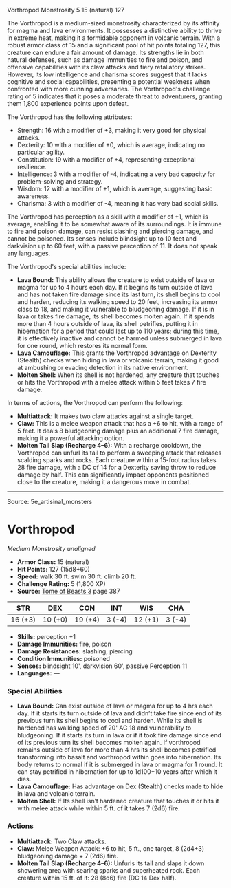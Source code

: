 <MonsterName/>Vorthropod</MonsterName>
<CreatureType/>Monstrosity</CreatureType>
<CR/>5</CR>
<AC/>15 (natural)</AC>
<HP/>127</HP>
<summary>The Vorthropod is a medium-sized monstrosity characterized by its affinity for magma and lava environments. It possesses a distinctive ability to thrive in extreme heat, making it a formidable opponent in volcanic terrain. With a robust armor class of 15 and a significant pool of hit points totaling 127, this creature can endure a fair amount of damage. Its strengths lie in both natural defenses, such as damage immunities to fire and poison, and offensive capabilities with its claw attacks and fiery retaliatory strikes. However, its low intelligence and charisma scores suggest that it lacks cognitive and social capabilities, presenting a potential weakness when confronted with more cunning adversaries. The Vorthropod's challenge rating of 5 indicates that it poses a moderate threat to adventurers, granting them 1,800 experience points upon defeat.</summary>

<detail>

The Vorthropod has the following attributes: 
- Strength: 16 with a modifier of +3, making it very good for physical attacks.
- Dexterity: 10 with a modifier of +0, which is average, indicating no particular agility.
- Constitution: 19 with a modifier of +4, representing exceptional resilience.
- Intelligence: 3 with a modifier of -4, indicating a very bad capacity for problem-solving and strategy.
- Wisdom: 12 with a modifier of +1, which is average, suggesting basic awareness.
- Charisma: 3 with a modifier of -4, meaning it has very bad social skills.

The Vorthropod has perception as a skill with a modifier of +1, which is average, enabling it to be somewhat aware of its surroundings. It is immune to fire and poison damage, can resist slashing and piercing damage, and cannot be poisoned. Its senses include blindsight up to 10 feet and darkvision up to 60 feet, with a passive perception of 11. It does not speak any languages.

The Vorthropod's special abilities include:
- **Lava Bound:** This ability allows the creature to exist outside of lava or magma for up to 4 hours each day. If it begins its turn outside of lava and has not taken fire damage since its last turn, its shell begins to cool and harden, reducing its walking speed to 20 feet, increasing its armor class to 18, and making it vulnerable to bludgeoning damage. If it is in lava or takes fire damage, its shell becomes molten again. If it spends more than 4 hours outside of lava, its shell petrifies, putting it in hibernation for a period that could last up to 110 years; during this time, it is effectively inactive and cannot be harmed unless submerged in lava for one round, which restores its normal form.
- **Lava Camouflage:** This grants the Vorthropod advantage on Dexterity (Stealth) checks when hiding in lava or volcanic terrain, making it good at ambushing or evading detection in its native environment.
- **Molten Shell:** When its shell is not hardened, any creature that touches or hits the Vorthropod with a melee attack within 5 feet takes 7 fire damage.

In terms of actions, the Vorthropod can perform the following:
- **Multiattack:** It makes two claw attacks against a single target.
- **Claw:** This is a melee weapon attack that has a +6 to hit, with a range of 5 feet. It deals 8 bludgeoning damage plus an additional 7 fire damage, making it a powerful attacking option.
- **Molten Tail Slap (Recharge 4–6):** With a recharge cooldown, the Vorthropod can unfurl its tail to perform a sweeping attack that releases scalding sparks and rocks. Each creature within a 15-foot radius takes 28 fire damage, with a DC of 14 for a Dexterity saving throw to reduce damage by half. This can significantly impact opponents positioned close to the creature, making it a dangerous move in combat.</detail>



---

Source: 5e_artisinal_monsters

# Vorthropod

*Medium* *Monstrosity* *unaligned*

- **Armor Class:** 15 (natural)
- **Hit Points:** 127 (15d8+60)
- **Speed:** walk 30 ft. swim 30 ft. climb 20 ft.
- **Challenge Rating:** 5 (1,800 XP)
- **Source:** [Tome of Beasts 3](https://koboldpress.com/kpstore/product/tome-of-beasts-3-for-5th-edition/) page 387

| STR | DEX | CON | INT | WIS | CHA |
| --- | --- | --- | --- | --- | --- |
| 16 (+3) | 10 (+0) | 19 (+4) | 3 (-4) | 12 (+1) | 3 (-4) |

- **Skills:** perception +1
- **Damage Immunities:** fire, poison 
- **Damage Resistances:** slashing, piercing
- **Condition Immunities:** poisoned
- **Senses:** blindsight 10', darkvision 60', passive Perception 11
- **Languages:** —

### Special Abilities

- **Lava Bound:** Can exist outside of lava or magma for up to 4 hrs each day. If it starts its turn outside of lava and didn’t take fire since end of its previous turn its shell begins to cool and harden. While its shell is hardened has walking speed of 20' AC 18 and vulnerability to bludgeoning. If it starts its turn in lava or if it took fire damage since end of its previous turn its shell becomes molten again. If vorthropod remains outside of lava for more than 4 hrs its shell becomes petrified transforming into basalt and vorthropod within goes into hibernation. Its body returns to normal if it is submerged in lava or magma for 1 round. It can stay petrified in hibernation for up to 1d100+10 years after which it dies.
- **Lava Camouflage:** Has advantage on Dex (Stealth) checks made to hide in lava and volcanic terrain.
- **Molten Shell:** If Its shell isn’t hardened creature that touches it or hits it with melee attack while within 5 ft. of it takes 7 (2d6) fire.

### Actions

- **Multiattack:** Two Claw attacks.
- **Claw:** Melee Weapon Attack: +6 to hit, 5 ft., one target, 8 (2d4+3) bludgeoning damage + 7 (2d6) fire. 
- **Molten Tail Slap (Recharge 4–6):** Unfurls its tail and slaps it down showering area with searing sparks and superheated rock. Each creature within 15 ft. of it: 28 (8d6) fire (DC 14 Dex half).




